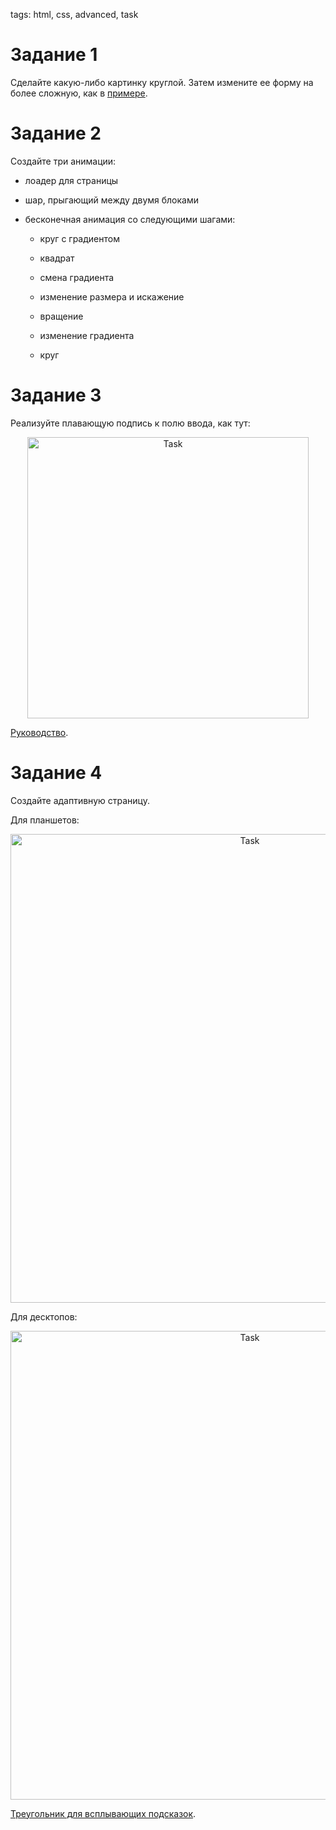 tags: html, css, advanced, task

# Задание 1

Сделайте какую-либо картинку круглой. Затем измените ее форму на более сложную, как в [примере](http://jsbin.com/kigepuzezo/edit?html,css,output).

# Задание 2

Создайте три анимации:

- лоадер для страницы

- шар, прыгающий между двумя блоками

- бесконечная анимация со следующими шагами:

  - круг с градиентом

  - квадрат

  - смена градиента

  - изменение размера и искажение

  - вращение

  - изменение градиента

  - круг

# Задание 3

Реализуйте плавающую подпись к полю ввода, как тут:

<p align="center">
    <img
        width='450'
        title='Task'
        src="http://dribbble.s3.amazonaws.com/users/6410/screenshots/1254439/form-animation-_gif_.gif"
    />
</p>

[Руководство](https://snook.ca/archives/html_and_css/floated-label-pattern-css).

# Задание 4

Создайте адаптивную страницу.

Для планшетов:

<p align="center">
    <img
        width='750'
        title='Task'
        src="https://s3.amazonaws.com/media-p.slid.es/uploads/659430/images/4298002/cutted_for_tablet.jpg"
    />
</p>

Для десктопов:

<p align="center">
    <img
        width='750'
        title='Task'
        src="https://s3.amazonaws.com/media-p.slid.es/uploads/659430/images/4298007/cutted.jpg"
    />
</p>

[Треугольник для всплывающих подсказок](https://css-tricks.com/snippets/css/css-triangle/).
